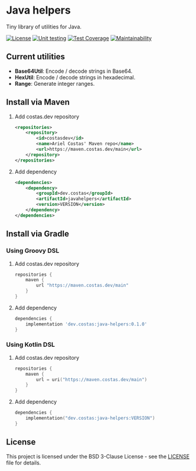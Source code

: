 # Java helpers

Tiny library of utilities for Java.

[![License](https://img.shields.io/badge/License-BSD_3--Clause-blue.svg)](https://opensource.org/licenses/BSD-3-Clause) 
[![Unit testing](https://github.com/arielcostas/javahelpers/actions/workflows/testing.yml/badge.svg)](https://github.com/arielcostas/javahelpers/actions/workflows/testing.yml)
[![Test Coverage](https://api.codeclimate.com/v1/badges/716e3c8a27b8dd466faa/test_coverage)](https://codeclimate.com/github/arielcostas/javahelpers/test_coverage)
[![Maintainability](https://api.codeclimate.com/v1/badges/716e3c8a27b8dd466faa/maintainability)](https://codeclimate.com/github/arielcostas/javahelpers/maintainability)

## Current utilities

- **Base64Util**: Encode / decode strings in Base64.
- **HexUtil**: Encode / decode strings in hexadecimal.
- **Range**: Generate integer ranges.

## Install via Maven

1. Add costas.dev repository

    ```xml
    <repositories>
        <repository>
            <id>costasdev</id>
            <name>Ariel Costas' Maven repo</name>
            <url>https://maven.costas.dev/main</url>
        </repository>
    </repositories>
    ```

2. Add dependency

    ```xml
    <dependencies>
        <dependency>
            <groupId>dev.costas</groupId>
            <artifactId>javahelpers</artifactId>
            <version>VERSION</version>
        </dependency>
    </dependencies>
    ```

## Install via Gradle

### Using Groovy DSL

1. Add costas.dev repository

    ```groovy
    repositories {
        maven {
            url "https://maven.costas.dev/main"
        }
    }
    ```

2. Add dependency

    ```groovy
    dependencies {
        implementation 'dev.costas:java-helpers:0.1.0'
    }
    ```

### Using Kotlin DSL

1. Add costas.dev repository

    ```kotlin
    repositories {
        maven {
            url = uri("https://maven.costas.dev/main")
        }
    }
    ```

2. Add dependency

    ```kotlin
    dependencies {
        implementation("dev.costas:java-helpers:VERSION")
    }
    ```

## License

This project is licensed under the BSD 3-Clause License - see the [LICENSE](LICENSE) file for details.
